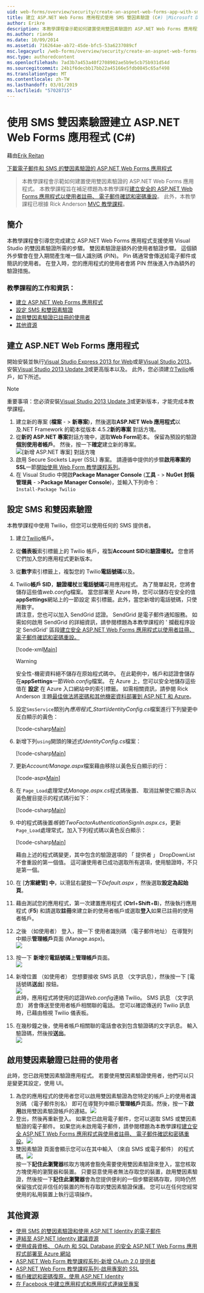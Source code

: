 ```yaml
---
uid: web-forms/overview/security/create-an-aspnet-web-forms-app-with-sms-two-factor-authentication
title: 建立 ASP.NET Web Forms 應用程式使用 SMS 雙因素驗證 (C#) |Microsoft Docs
author: Erikre
description: 本教學課程會示範如何建置使用雙因素驗證的 ASP.NET Web Forms 應用程式。 本教學課程已設計為來補充本教學課程標題為 Cr...
ms.author: riande
ms.date: 10/09/2014
ms.assetid: 716264ae-ab72-45de-bfc5-53a6237089cf
msc.legacyurl: /web-forms/overview/security/create-an-aspnet-web-forms-app-with-sms-two-factor-authentication
msc.type: authoredcontent
ms.openlocfilehash: 7ad3b7a453a40f2708902ae5b9e5cb75b931d54d
ms.sourcegitcommit: 24b1f6decbb17bb22a45166e5fdb0845c65af498
ms.translationtype: MT
ms.contentlocale: zh-TW
ms.lasthandoff: 03/01/2019
ms.locfileid: "57028715"
---
```

<a name="create-an-aspnet-web-forms-app-with-sms-two-factor-authentication-c"></a>使用 SMS 雙因素驗證建立 ASP.NET Web Forms 應用程式 (C#)
====================
藉由[Erik Reitan](https://github.com/Erikre)

[下載電子郵件和 SMS 的雙因素驗證的 ASP.NET Web Forms 應用程式](https://code.msdn.microsoft.com/ASPNET-Web-Forms-App-with-5a0ff94e)

> 本教學課程會示範如何建置使用雙因素驗證的 ASP.NET Web Forms 應用程式。 本教學課程旨在補足標題為本教學課程[建立安全的 ASP.NET Web Forms 應用程式以使用者註冊、 電子郵件確認和密碼重設](create-a-secure-aspnet-web-forms-app-with-user-registration-email-confirmation-and-password-reset.md)。 此外，本教學課程已根據 Rick Anderson [MVC 教學課程](../../../mvc/overview/security/aspnet-mvc-5-app-with-sms-and-email-two-factor-authentication.md)。


## <a name="introduction"></a>簡介

本教學課程會引導您完成建立 ASP.NET Web Forms 應用程式支援使用 Visual Studio 的雙因素驗證所需的步驟。 雙因素驗證是額外的使用者驗證步驟。 這個額外步驟會在登入期間產生唯一個人識別碼 (PIN)。 Pin 碼通常會傳送給電子郵件或簡訊的使用者。 在登入時，您的應用程式的使用者會將 PIN 然後進入作為額外的驗證措施。

### <a name="tutorial-tasks-and-information"></a>教學課程的工作和資訊：

- [建立 ASP.NET Web Forms 應用程式](#createWebForms)
- [設定 SMS 和雙因素驗證](#SMS)
- [啟用雙因素驗證已註冊的使用者](#use2FA)
- [其他資源](#addRes)

<a id="createWebForms"></a>
## <a name="create-an-aspnet-web-forms-app"></a>建立 ASP.NET Web Forms 應用程式

開始安裝並執行[Visual Studio Express 2013 for Web](https://go.microsoft.com/fwlink/?LinkId=299058)或是[Visual Studio 2013](https://go.microsoft.com/fwlink/?LinkId=306566)。 安裝[Visual Studio 2013 Update 3](https://go.microsoft.com/fwlink/?LinkId=390465)或更高版本以及。 此外，您必須建立[Twilio](https://www.twilio.com/try-twilio)帳戶，如下所述。

> [!NOTE]
> 重要事項：您必須安裝[Visual Studio 2013 Update 3](https://go.microsoft.com/fwlink/?LinkId=390465)或更新版本，才能完成本教學課程。


1. 建立新的專案 (**檔案** - &gt; **新專案**)，然後選取**ASP.NET Web 應用程式**以及.NET Framework 的範本從版本 4.5.2**新的專案** 對話方塊。
2. 從**新的 ASP.NET 專案**對話方塊中，選取**Web Form**範本。 保留為預設的驗證**個別使用者帳戶**。 然後，按一下**確定**建立新的專案。  
    ![[新增 ASP.NET 專案] 對話方塊](create-an-aspnet-web-forms-app-with-sms-two-factor-authentication/_static/image1.png)
3. 啟用 Secure Sockets Layer (SSL) 專案。 請遵循中提供的步驟**啟用專案的 SSL**一節[開始使用 Web Form 教學課程系列](../getting-started/getting-started-with-aspnet-45-web-forms/checkout-and-payment-with-paypal.md#SSLWebForms)。
4. 在 Visual Studio 中開啟**Package Manager Console** (**工具** - &gt; **NuGet 封裝管理員** - &gt;**Package Manager Console**)，並輸入下列命令：  
    `Install-Package Twilio`

<a id="SMS"></a>
## <a name="setup-sms-and-two-factor-authentication"></a>設定 SMS 和雙因素驗證

本教學課程中使用 Twilio，但您可以使用任何的 SMS 提供者。

1. 建立[Twilio](https://www.twilio.com/try-twilio)帳戶。
2. 從**儀表板**索引標籤上的 Twilio 帳戶，複製**Account SID**和**驗證權杖。** 您會將它們加入您的應用程式更新版本。
3. 從**數字**索引標籤上，複製您的 Twilio**電話號碼**以及。
4. Twilio**帳戶 SID**，**驗證權杖**並**電話號碼**可用應用程式。 為了簡單起見，您將會儲存這些值*web.config*檔案。 當您部署至 Azure 時，您可以儲存在安全的值**appSettings**網站上的一節設定 索引標籤。此外，當您新增的電話號碼，只使用數字。   
   請注意，您也可以加入 SendGrid 認證。 SendGrid 是電子郵件通知服務。 如需如何啟用 SendGrid 的詳細資訊，請參閱標題為本教學課程的 ' 攔截程序設定 SendGrid' 區段[建立安全 ASP.NET Web Forms 應用程式以使用者註冊、 電子郵件確認和密碼重設。](create-a-secure-aspnet-web-forms-app-with-user-registration-email-confirmation-and-password-reset.md)

    [!code-xml[Main](create-an-aspnet-web-forms-app-with-sms-two-factor-authentication/samples/sample1.xml?highlight=2,6-10)]

    > [!WARNING]
    > 安全性-機密資料絕不儲存在原始程式碼中。 在此範例中，帳戶和認證會儲存在**appSettings**一節*Web.config*檔案。 在 Azure 上，您可以安全地儲存這些值在 **[設定](https://blogs.msdn.com/b/webdev/archive/2014/06/04/queuebackgroundworkitem-to-reliably-schedule-and-run-long-background-process-in-asp-net.aspx)** 在 Azure 入口網站中的索引標籤。 如需相關資訊，請參閱 Rick Anderson 主題[最佳做法將密碼和其他機密資料部署到 ASP.NET 和 Azure](https://go.microsoft.com/fwlink/?LinkId=513141)。
5. 設定`SmsService`類別內*應用程式\_Start\IdentityConfig.cs*檔案進行下列變更中反白顯示的黃色： 

    [!code-csharp[Main](create-an-aspnet-web-forms-app-with-sms-two-factor-authentication/samples/sample2.cs?highlight=5-17)]
6. 新增下列`using`開頭的陳述式*IdentityConfig.cs*檔案： 

    [!code-csharp[Main](create-an-aspnet-web-forms-app-with-sms-two-factor-authentication/samples/sample3.cs?highlight=1-4)]
7. 更新*Account/Manage.aspx*檔案藉由移除以黃色反白顯示的行：  

    [!code-aspx[Main](create-an-aspnet-web-forms-app-with-sms-two-factor-authentication/samples/sample4.aspx?highlight=38,53,57-60,63,66,70,73)]
8. 在 `Page_Load`處理常式*Manage.aspx.cs*程式碼後置、 取消註解使它顯示為以黃色醒目提示的程式碼行如下： 

    [!code-csharp[Main](create-an-aspnet-web-forms-app-with-sms-two-factor-authentication/samples/sample5.cs?highlight=8)]
9. 中的程式碼後置*帳號*/*TwoFactorAuthenticationSignIn.aspx.cs*，更新`Page_Load`處理常式，加入下列程式碼以黃色反白顯示： 

    [!code-csharp[Main](create-an-aspnet-web-forms-app-with-sms-two-factor-authentication/samples/sample6.cs?highlight=3-4,13)]

   藉由上述的程式碼變更，其中包含的驗證選項的 「 提供者 」 DropDownList 不會重設的第一個值。 這可讓使用者已成功選取所有選項，使用驗證時，不只是第一個。
10. 在 [**方案總管] 中**，以滑鼠右鍵按一下*Default.aspx* ，然後選取**設定為起始頁**。
11. 藉由測試您的應用程式，第一次建置應用程式 (**Ctrl**+**Shift**+**B**)，然後執行應用程式 (**F5**) 和請選取**註冊**來建立新的使用者帳戶或選取**登入**如果已註冊的使用者帳戶。
12. 之後 （如使用者） 登入，按一下 使用者識別碼 （電子郵件地址） 在導覽列中顯示**管理帳戶**頁面 (Manage.aspx)。  
    ![](create-an-aspnet-web-forms-app-with-sms-two-factor-authentication/_static/image2.png)
13. 按一下 **新增**旁**電話號碼**上**管理帳戶**頁面。  
    ![](create-an-aspnet-web-forms-app-with-sms-two-factor-authentication/_static/image3.png)
14. 新增位置 （如使用者） 您想要接收 SMS 訊息 （文字訊息），然後按一下 [電話號碼**送出**] 按鈕。   
    ![](create-an-aspnet-web-forms-app-with-sms-two-factor-authentication/_static/image4.png)  
    此時，應用程式將使用的認證*Web.config*連絡 Twilio。 SMS 訊息 （文字訊息） 將會傳送至使用者帳戶相關聯的電話。 您可以確認傳送的 Twilio 訊息時，已藉由檢視 Twilio 儀表板。
15. 在幾秒鐘之後，使用者帳戶相關聯的電話會收到包含驗證碼的文字訊息。 輸入驗證碼，然後按**送出**。  
     ![](create-an-aspnet-web-forms-app-with-sms-two-factor-authentication/_static/image5.png)

<a id="use2FA"></a>
## <a name="enable-two-factor-authentication-for-a-registered-user"></a>啟用雙因素驗證已註冊的使用者

此時，您已啟用雙因素驗證應用程式。 若要使用雙因素驗證使用者，他們可以只是變更其設定，使用 UI。 

1. 為您的應用程式的使用者您可以啟用雙因素驗證為您特定的帳戶上的使用者識別碼 （電子郵件別名） 即可在導覽列中顯示**管理帳戶**頁面。然後，按一下**啟用**啟用雙因素驗證帳戶的連結。![](create-an-aspnet-web-forms-app-with-sms-two-factor-authentication/_static/image6.png)
2. 登出，然後再重新登入。 如果您已啟用電子郵件，您可以選取 SMS 或雙因素驗證的電子郵件。 如果您尚未啟用電子郵件，請參閱標題為本教學課程[建立安全 ASP.NET Web Forms 應用程式與使用者註冊、 電子郵件確認和密碼重設](create-a-secure-aspnet-web-forms-app-with-user-registration-email-confirmation-and-password-reset.md)。![](create-an-aspnet-web-forms-app-with-sms-two-factor-authentication/_static/image7.png)
3. 雙因素驗證 頁面會顯示您可以在其中輸入 （來自 SMS 或電子郵件） 的程式碼。![](create-an-aspnet-web-forms-app-with-sms-two-factor-authentication/_static/image8.png)  
 按一下**記住此瀏覽器**核取方塊將會豁免需要使用雙因素驗證來登入，當您核取方塊使用的瀏覽器和裝置。 只要惡意使用者無法存取您的裝置，啟用雙因素驗證，然後按一下**記住此瀏覽器**會為您提供便利的一個步驟密碼存取，同時仍然保留強式從非信任的裝置的所有存取的雙因素驗證保護。 您可以在任何您經常使用的私用裝置上執行這項操作。

<a id="addRes"></a>
## <a name="additional-resources"></a>其他資源

- [使用 SMS 的雙因素驗證和使用 ASP.NET Identity 的電子郵件](../../../identity/overview/features-api/two-factor-authentication-using-sms-and-email-with-aspnet-identity.md)
- [連結至 ASP.NET Identity 建議資源](../../../identity/overview/getting-started/aspnet-identity-recommended-resources.md)
- [使用成員資格、 OAuth 和 SQL Database 的安全 ASP.NET Web Forms 應用程式部署至 Azure 網站](https://azure.microsoft.com/documentation/articles/web-sites-dotnet-deploy-aspnet-webforms-app-membership-oauth-sql-database/)
- [ASP.NET Web Form 教學課程系列-新增 OAuth 2.0 提供者](../getting-started/getting-started-with-aspnet-45-web-forms/checkout-and-payment-with-paypal.md#OAuthWebForms)
- [ASP.NET Web Form 教學課程系列-啟用專案的 SSL](../getting-started/getting-started-with-aspnet-45-web-forms/checkout-and-payment-with-paypal.md#SSLWebForms)
- [帳戶確認和密碼復原，使用 ASP.NET Identity](../../../identity/overview/features-api/account-confirmation-and-password-recovery-with-aspnet-identity.md)
- [在 Facebook 中建立應用程式和應用程式連線至專案](../../../mvc/overview/security/create-an-aspnet-mvc-5-app-with-facebook-and-google-oauth2-and-openid-sign-on.md#fb)
